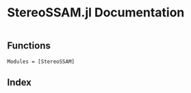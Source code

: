 # StereoSSAM.jl Documentation

```@contents
```

## Functions

```@autodocs
Modules = [StereoSSAM]
```

## Index

```@index
```